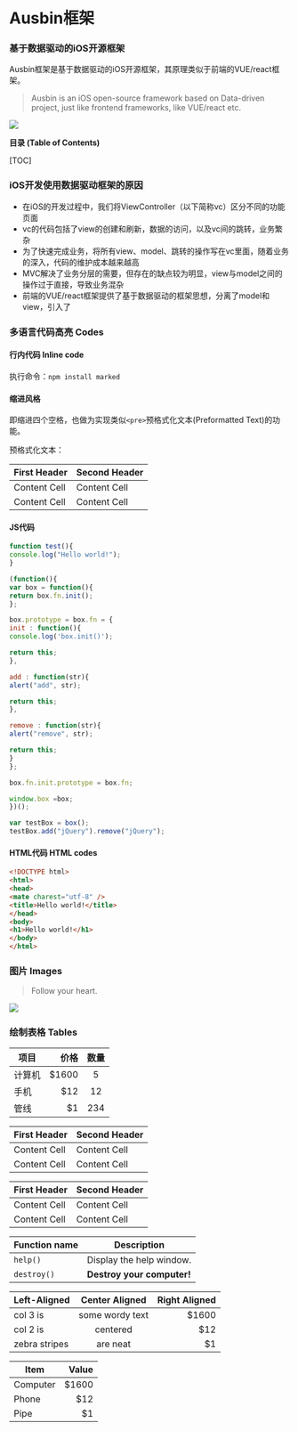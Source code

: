 # Ausbin框架
### 基于数据驱动的iOS开源框架
Ausbin框架是基于数据驱动的iOS开源框架，其原理类似于前端的VUE/react框架。
> Ausbin is an iOS open-source framework based on Data-driven project, just like frontend frameworks, like VUE/react etc.

![](http://wxtopik.oss-cn-shanghai.aliyuncs.com/app/images/ausbin.png)

**目录 (Table of Contents)**

[TOC]

### iOS开发使用数据驱动框架的原因
- 在iOS的开发过程中，我们将ViewController（以下简称vc）区分不同的功能页面
- vc的代码包括了view的创建和刷新，数据的访问，以及vc间的跳转，业务繁杂
- 为了快速完成业务，将所有view、model、跳转的操作写在vc里面，随着业务的深入，代码的维护成本越来越高
- MVC解决了业务分层的需要，但存在的缺点较为明显，view与model之间的操作过于直接，导致业务混杂
- 前端的VUE/react框架提供了基于数据驱动的框架思想，分离了model和view，引入了

### 多语言代码高亮 Codes

#### 行内代码 Inline code

执行命令：`npm install marked`

#### 缩进风格

即缩进四个空格，也做为实现类似`<pre>`预格式化文本(Preformatted Text)的功能。

<?php
echo "Hello world!";
?>

预格式化文本：

| First Header  | Second Header |
| ------------- | ------------- |
| Content Cell  | Content Cell  |
| Content Cell  | Content Cell  |

#### JS代码

```javascript
function test(){
console.log("Hello world!");
}

(function(){
var box = function(){
return box.fn.init();
};

box.prototype = box.fn = {
init : function(){
console.log('box.init()');

return this;
},

add : function(str){
alert("add", str);

return this;
},

remove : function(str){
alert("remove", str);

return this;
}
};

box.fn.init.prototype = box.fn;

window.box =box;
})();

var testBox = box();
testBox.add("jQuery").remove("jQuery");
```

#### HTML代码 HTML codes

```html
<!DOCTYPE html>
<html>
<head>
<mate charest="utf-8" />
<title>Hello world!</title>
</head>
<body>
<h1>Hello world!</h1>
</body>
</html>
```

### 图片 Images

> Follow your heart.

![](https://pandao.github.io/editor.md/examples/images/8.jpg)


### 绘制表格 Tables

| 项目        | 价格   |  数量  |
| --------   | -----:  | :----:  |
| 计算机      | $1600   |   5     |
| 手机        |   $12   |   12   |
| 管线        |    $1    |  234  |

First Header  | Second Header
------------- | -------------
Content Cell  | Content Cell
Content Cell  | Content Cell

| First Header  | Second Header |
| ------------- | ------------- |
| Content Cell  | Content Cell  |
| Content Cell  | Content Cell  |

| Function name | Description                    |
| ------------- | ------------------------------ |
| `help()`      | Display the help window.       |
| `destroy()`   | **Destroy your computer!**     |

| Left-Aligned  | Center Aligned  | Right Aligned |
| :------------ |:---------------:| -----:|
| col 3 is      | some wordy text | $1600 |
| col 2 is      | centered        |   $12 |
| zebra stripes | are neat        |    $1 |

| Item      | Value |
| --------- | -----:|
| Computer  | $1600 |
| Phone     |   $12 |
| Pipe      |    $1 |


